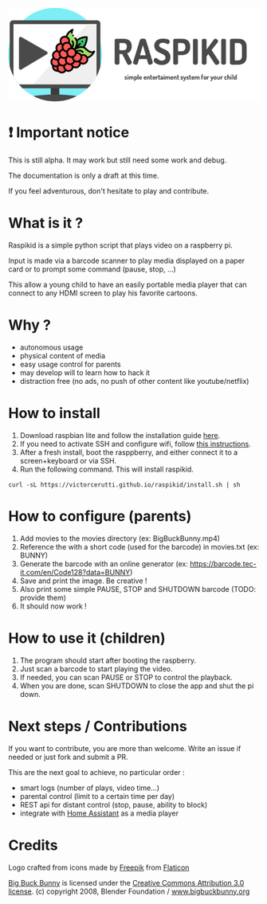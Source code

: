
![raspikid](https://raw.githubusercontent.com/victorcerutti/raspikid/master/raspikid.png)

# :heavy_exclamation_mark: Important notice
This is still alpha. It may work but still need some work and debug.

The documentation is only a draft at this time.

If you feel adventurous, don't hesitate to play and contribute.

# What is it ?
Raspikid is a simple python script that plays video on a raspberry pi.

Input is made via a barcode scanner to play media displayed on a paper card or to prompt some command (pause, stop, …)

This allow a young child to have an easily portable media player that can connect to any HDMI screen to play his favorite cartoons.

# Why ?
- autonomous usage
- physical content of media
- easy usage control for parents
- may develop will to learn how to hack it
- distraction free (no ads, no push of other content like youtube/netflix)

# How to install
1. Download raspbian lite and follow the installation guide [here](https://www.raspberrypi.org/documentation/installation/installing-images/README.md).
2. If you need to activate SSH and configure wifi, follow [this instructions](https://www.raspberrypi.org/forums/viewtopic.php?t=191252).
3. After a fresh install, boot the rasppberry, and either connect it to a screen+keyboard or via SSH.
4. Run the following command. This will install raspikid.
```
curl -sL https://victorcerutti.github.io/raspikid/install.sh | sh
```

# How to configure (parents)
1. Add movies to the movies directory (ex: BigBuckBunny.mp4)
2. Reference the with a short code (used for the barcode) in movies.txt (ex: BUNNY)
3. Generate the barcode with an online generator (ex: https://barcode.tec-it.com/en/Code128?data=BUNNY)
4. Save and print the image. Be creative !
5. Also print some simple PAUSE, STOP and SHUTDOWN barcode (TODO: provide them)
5. It should now work !

# How to use it (children)
1. The program should start after booting the raspberry.
2. Just scan a barcode to start playing the video.
3. If needed, you can scan PAUSE or STOP to control the playback.
4. When you are done, scan SHUTDOWN to close the app and shut the pi down.

# Next steps / Contributions
If you want to contribute, you are more than welcome. Write an issue if needed or just fork and submit a PR.

This are the next goal to achieve, no particular order :
- smart logs (number of plays, video time…)
- parental control (limit to a certain time per day)
- REST api for distant control (stop, pause, ability to block)
- integrate with [Home Assistant](https://www.home-assistant.io/) as a media player

# Credits

Logo crafted from icons made by [Freepik](http://www.freepik.com) from [Flaticon](https://www.flaticon.com)

[Big Buck Bunny](https://peach.blender.org/) is licensed under the
[Creative Commons Attribution 3.0 license](http://creativecommons.org/licenses/by/3.0/).
(c) copyright 2008, Blender Foundation / www.bigbuckbunny.org
